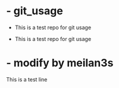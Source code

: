 # - git_usage

- This is a test repo for git usage

- This is a test repo for git usage

# - modify by meilan3s

This is a test line
